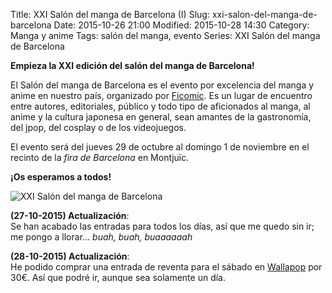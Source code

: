 Title: XXI Salón del manga de Barcelona (I)
Slug: xxi-salon-del-manga-de-barcelona
Date: 2015-10-26 21:00
Modified: 2015-10-28 14:30
Category: Manga y anime
Tags: salón del manga, evento
Series: XXI Salón del manga de Barcelona



**Empieza la XXI edición del salón del manga de Barcelona!**

El Salón del manga de Barcelona es el evento por excelencia del manga y
anime en nuestro país, organizado por [Ficomic](http://ficomic.com/inici.cfm).
Es un lugar de encuentro entre autores, editoriales, público y todo tipo
de aficionados al manga, al anime y la cultura japonesa en general, sean
amantes de la gastronomía, del jpop, del cosplay o de los videojuegos.

El evento será del jueves 29 de octubre al domingo 1 de noviembre en el
recinto de la *fira de Barcelona* en Montjuïc.

**¡Os esperamos a todos!**

![XXI Salón del manga de Barcelona]({filename}/images/xxi-salon-del-manga-de-barcelona.jpg)

**(27-10-2015) Actualización**:  
Se han acabado las entradas para todos los días, así que me quedo sin
ir; me pongo a llorar... *buah, buah, buaaaaaah*

**(28-10-2015) Actualización**:  
He podido comprar una entrada de reventa para el sábado en
[Wallapop](http://es.wallapop.com/) por 30€. Así que podré ir, aunque
sea solamente un día.
